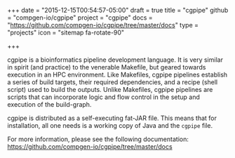 +++
date = "2015-12-15T00:54:57-05:00"
draft = true
title = "cgpipe"
github = "compgen-io/cgpipe"
project = "cgpipe"
docs = "https://github.com/compgen-io/cgpipe/tree/master/docs"
type = "projects"
icon = "sitemap fa-rotate-90"

+++

cgpipe is a bioinformatics pipeline development language. It is very similar in spirit (and practice) to
the venerable Makefile, but geared towards execution in an HPC environment. Like Makefiles, cgpipe
pipelines establish a series of build targets, their required dependencies, and a recipe (shell script)
used to build the outputs. Unlike Makefiles, cgpipe pipelines are scripts that can incorporate logic 
and flow control in the setup and execution of the build-graph.

cgpipe is distributed as a self-executing fat-JAR file. This means that for installation, all one needs is
a working copy of Java and the `cgpipe` file.

For more information, please see the following documentation: https://github.com/compgen-io/cgpipe/tree/master/docs

